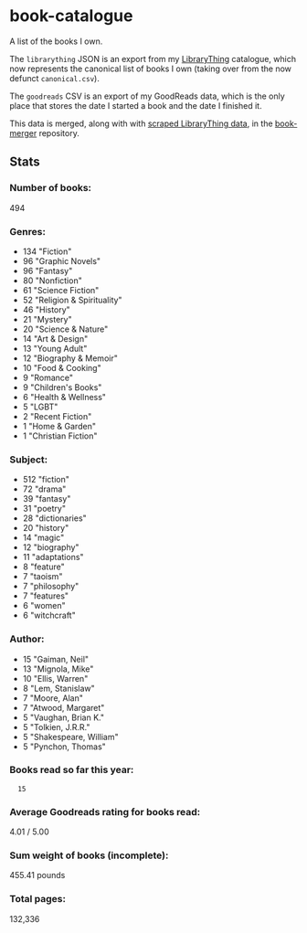 book-catalogue
==============

A list of the books I own.

The `librarything` JSON is an export from my [LibraryThing](https://www.librarything.com/catalog/tripofmice) catalogue, which now represents the canonical list of books I own (taking over from the now defunct `canonical.csv`).

The `goodreads` CSV is an export of my GoodReads data, which is the only place that stores the date I started a book and the date I finished it.

This data is merged, along with with [scraped LibraryThing data](https://github.com/mouse-reeve/book-scraper), in the [book-merger](https://github.com/mouse-reeve/book-merger) repository.

## Stats
### Number of books:
494

### Genres:
- 134 "Fiction"
- 96 "Graphic Novels"
- 96 "Fantasy"
- 80 "Nonfiction"
- 61 "Science Fiction"
- 52 "Religion & Spirituality"
- 46 "History"
- 21 "Mystery"
- 20 "Science & Nature"
- 14 "Art & Design"
- 13 "Young Adult"
- 12 "Biography & Memoir"
- 10 "Food & Cooking"
- 9 "Romance"
- 9 "Children's Books"
- 6 "Health & Wellness"
- 5 "LGBT"
- 2 "Recent Fiction"
- 1 "Home & Garden"
- 1 "Christian Fiction"

### Subject:
- 512     "fiction"
- 72     "drama"
- 39     "fantasy"
- 31     "poetry"
- 28     "dictionaries"
- 20     "history"
- 14     "magic"
- 12     "biography"
- 11     "adaptations"
- 8     "feature"
- 7     "taoism"
- 7     "philosophy"
- 7     "features"
- 6     "women"
- 6     "witchcraft"

### Author:
- 15 "Gaiman, Neil"
- 13 "Mignola, Mike"
- 10 "Ellis, Warren"
- 8 "Lem, Stanislaw"
- 7 "Moore, Alan"
- 7 "Atwood, Margaret"
- 5 "Vaughan, Brian K."
- 5 "Tolkien, J.R.R."
- 5 "Shakespeare, William"
- 5 "Pynchon, Thomas"

### Books read so far this year:
      15


### Average Goodreads rating for books read:
4.01 / 5.00

### Sum weight of books (incomplete):
455.41 pounds

### Total pages:
132,336

